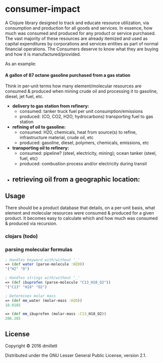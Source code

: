 # consumer-impact

A Clojure library designed to track and educate resource utilization, via consumption and production
for all goods and services. In essence, how much was consumed and produced for any product or
service purchased. The vast majority of these resources are already itemized and used as capital
expenditures by corporations and services entities as part of normal financial operations. The Consumers
deserve to know what they are buying and how it is manufactured/provided.  

As an example:

#### A gallon of 87 octane gasoline purchased from a gas station
Think in per-unit terms how many element/molecular resources are consumed & produced
when mining crude oil and processing it to gasoline, diesel, jet fuel, etc.

   - **delivery to gas station from refinery:**
     - consumed: tanker truck fuel per unit consumption/emissions
     - produced: (CO, CO2, H2O, hydrocarbons) transporting fuel to gas station
   - **refining of oil to gasoline:**
     - consumed: H20, chemicals, heat from source(s) to refine, 
                 infrastructure material, crude oil, etc
     - produced: gasoline, diesel, polymers, chemicals, emissions, etc
   - **transporting oil to refinery:** 
     - consumed: pipeline? (steel, electricity, mining); ocean tanker (steel, fuel, etc)
     - produced: combustion process and/or electricity during transit
   - **retrieving oil from a geographic location:**
     - 

## Usage

There should be a product database that details, on a per-unit basis, what element and molecular
resources were consumed & produced for a given product. It becomes easy to calculate which and how
much was consumed & produced via recursion.

### clojars (todo) 

### parsing molecular formulas

```clojure
; Handles keyword with/without '_'
=> (def water (parse-molecule :H2O))
'("H2" "O")

; Handles strings with/without '_'
=> (def ibuprofen (parse-molecule "C13_H18_O2"))
'("C13" "H18" "O2")

; Determines molar mass
=> (def mm_water (molar-mass :H2O))
18.0185

=> (def mm_ibuprofen (molar-mass :C13_H18_O2))
206.285
```

## License

Copyright © 2016 dmillett

Distributed under the GNU Lesser General Public License, version 2.1.
